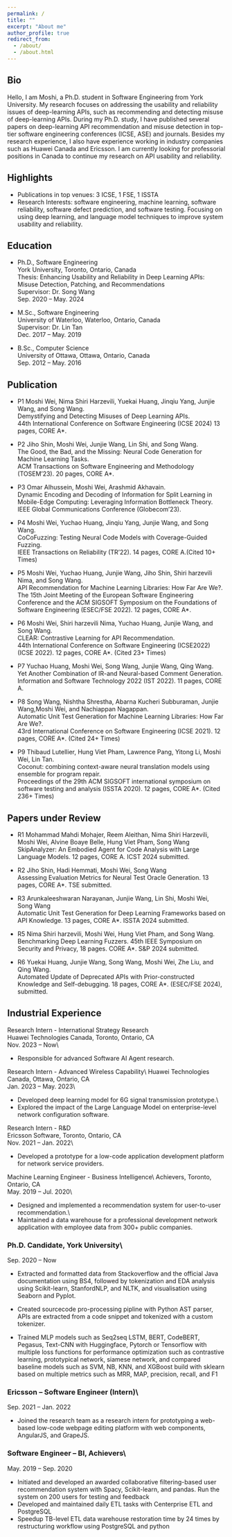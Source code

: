 ```yaml
---
permalink: /
title: ""
excerpt: "About me"
author_profile: true
redirect_from: 
  - /about/
  - /about.html
---
```

## Bio

Hello, I am Moshi, a Ph.D. student in Software Engineering from York University. My research focuses on addressing the usability and reliability issues of deep-learning APIs, such as recommending and detecting misuse of deep-learning APIs. During my Ph.D. study, I have published several papers on deep-learning API recommendation and misuse detection in top-tier software engineering conferences (ICSE, ASE) and journals. Besides my research experience, I also have experience working in industry companies such as Huawei Canada and Ericsson. I am currently looking for professorial positions in Canada to continue my research on API usability and reliability.

## Highlights

* Publications in top venues: 3 ICSE, 1 FSE, 1 ISSTA
* Research Interests: software engineering, machine learning, software reliability, software defect prediction, and software testing. Focusing on using deep learning, and language model techniques to improve system usability and reliability.

## Education

* Ph.D., Software Engineering\
  York University, Toronto, Ontario, Canada\
  Thesis: Enhancing Usability and Reliability in Deep Learning APIs: Misuse Detection, Patching, and Recommendations\
  Supervisor: Dr. Song Wang\
  Sep. 2020 – May. 2024

* M.Sc., Software Engineering\
  University of Waterloo, Waterloo, Ontario, Canada\
  Supervisor: Dr. Lin Tan\
  Dec. 2017 – May. 2019
  
* B.Sc., Computer Science\
  University of Ottawa, Ottawa, Ontario, Canada\
  Sep. 2012 – May. 2016

## Publication
* P1 Moshi Wei, Nima Shiri Harzevili, Yuekai Huang, Jinqiu Yang, Junjie Wang, and Song Wang.\
  Demystifying and Detecting Misuses of Deep Learning APIs.\
  44th International Conference on Software Engineering (ICSE 2024) 13 pages, CORE A*.

* P2 Jiho Shin, Moshi Wei, Junjie Wang, Lin Shi, and Song Wang.\
  The Good, the Bad, and the Missing: Neural Code Generation for Machine Learning Tasks.\
  ACM Transactions on Software Engineering and Methodology (TOSEM’23). 20 pages, CORE A*.

* P3 Omar Alhussein, Moshi Wei, Arashmid Akhavain.\
  Dynamic Encoding and Decoding of Information for Split Learning in Mobile-Edge Computing: Leveraging Information Bottleneck Theory. \
  IEEE Global Communications Conference (Globecom’23).

* P4 Moshi Wei, Yuchao Huang, Jinqiu Yang, Junjie Wang, and Song Wang.\
  CoCoFuzzing: Testing Neural Code Models with Coverage-Guided Fuzzing.\
  IEEE Transactions on Reliability (TR’22). 14 pages, CORE A.(Cited 10+ Times)

* P5 Moshi Wei, Yuchao Huang, Junjie Wang, Jiho Shin, Shiri harzevili Nima, and Song Wang.\
  API Recommendation for Machine Learning Libraries: How Far Are We?.\
  The 15th Joint Meeting of the European Software Engineering Conference and the ACM SIGSOFT Symposium on the Foundations of Software Engineering (ESEC/FSE 2022). 12 pages, CORE A*.
   
* P6 Moshi Wei, Shiri harzevili Nima, Yuchao Huang, Junjie Wang, and Song Wang.\
  CLEAR: Contrastive Learning for API Recommendation.\
  44th International Conference on Software Engineering (ICSE2022) (ICSE 2022). 12 pages, CORE A*. (Cited 23+ Times)
  
* P7 Yuchao Huang, Moshi Wei, Song Wang, Junjie Wang, Qing Wang.\
  Yet Another Combination of IR-and Neural-based Comment Generation.\
  Information and Software Technology 2022 (IST 2022). 11 pages, CORE A.
  
* P8 Song Wang, Nishtha Shrestha, Abarna Kucheri Subburaman, Junjie Wang,Moshi Wei, and Nachiappan Nagappan.\
  Automatic Unit Test Generation for Machine Learning Libraries: How Far Are We?.\
  43rd International Conference on Software Engineering (ICSE 2021). 12 pages, CORE A*. (Cited 24+ Times)
  
* P9 Thibaud Lutellier, Hung Viet Pham, Lawrence Pang, Yitong Li, Moshi Wei, Lin Tan.\
  Coconut: combining context-aware neural translation models using ensemble for program repair.\
  Proceedings of the 29th ACM SIGSOFT international symposium on software testing and analysis (ISSTA 2020). 12 pages, CORE A*. (Cited 236+ Times)

## Papers under Review

* R1 Mohammad Mahdi Mohajer, Reem Aleithan, Nima Shiri Harzevili, Moshi Wei, Alvine Boaye Belle, Hung Viet Pham, Song Wang\
  SkipAnalyzer: An Embodied Agent for Code Analysis with Large Language Models. 12 pages, CORE A. ICST 2024 submitted.

* R2 Jiho Shin, Hadi Hemmati, Moshi Wei, Song Wang\
  Assessing Evaluation Metrics for Neural Test Oracle Generation. 13 pages, CORE A*. TSE submitted.

* R3 Arunkaleeshwaran Narayanan, Junjie Wang, Lin Shi, Moshi Wei, Song Wang\
  Automatic Unit Test Generation for Deep Learning Frameworks based on API Knowledge. 13 pages, CORE A*. ISSTA 2024 submitted.

* R5 Nima Shiri harzevili, Moshi Wei, Hung Viet Pham, and Song Wang.\
  Benchmarking Deep Learning Fuzzers. 45th IEEE Symposium on Security and Privacy, 18 pages. CORE A*. S&P 2024 submitted.

* R6 Yuekai Huang, Junjie Wang, Song Wang, Moshi Wei, Zhe Liu, and Qing Wang.\
  Automated Update of Deprecated APIs with Prior-constructed Knowledge and Self-debugging. 18 pages, CORE A*. (ESEC/FSE 2024), submitted.


## Industrial Experience

Research Intern - International Strategy Research\
Huawei Technologies Canada, Toronto, Ontario, CA\
Nov. 2023 – Now\
* Responsible for advanced Software AI Agent research.
  

Research Intern - Advanced Wireless Capability\ 
Huawei Technologies Canada, Ottawa, Ontario, CA\
Jan. 2023 – May. 2023\
* Developed deep learning model for 6G signal transmission prototype.\
* Explored the impact of the Large Language Model on enterprise-level network configuration software.
  

Research Intern - R&D\
Ericsson Software, Toronto, Ontario, CA\
Nov. 2021 – Jan. 2022\
* Developed a prototype for a low-code application development platform for network service providers.


Machine Learning Engineer - Business Intelligence\ 
Achievers, Toronto, Ontario, CA\
May. 2019 – Jul. 2020\
* Designed and implemented a recommendation system for user-to-user recommendation.\
* Maintained a data warehouse for a professional development network application with employee data from 300+ public companies.





### Ph.D. Candidate, York University\
Sep. 2020 – Now

* Extracted and formatted data from Stackoverflow and the official Java documentation using BS4, followed  by tokenization and EDA analysis using Scikit-learn, StanfordNLP, and NLTK, and visualisation using Seaborn and Pyplot.

* Created sourcecode pro-processing pipline with Python AST parser, APIs are extracted from a code snippet and tokenized with a custom tokenizer.

* Trained MLP models such as Seq2seq LSTM, BERT, CodeBERT, Pegasus, Text-CNN with Huggingface, Pytorch or Tensorflow with multiple loss functions for performance optimization such as contrastive learning, prototypical network, siamese network, and compared baseline models such as SVM, NB, KNN, and XGBoost build with sklearn based on multiple metrics such as MRR, MAP, precision, recall, and F1

### Ericsson – Software Engineer (Intern)\
Sep. 2021 – Jan. 2022

* Joined the research team as a research intern for prototyping a web-based low-code webpage editing platform with web components, AngularJS, and GrapeJS.

### Software Engineer – BI, Achievers\
May. 2019 – Sep. 2020

* Initiated and developed an awarded collaborative filtering-based user recommendation system with Spacy, Scikit-learn, and pandas. Run the system on 200 users for testing and feedback
* Developed and maintained daily ETL tasks with Centerprise ETL and PostgreSQL
* Speedup TB-level ETL data warehouse restoration time by 24 times by restructuring workflow using PostgreSQL and python
